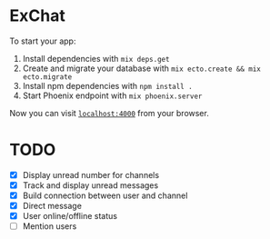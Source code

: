 # ExChat

To start your app:

  1. Install dependencies with `mix deps.get`
  2. Create and migrate your database with `mix ecto.create && mix ecto.migrate`
  3. Install npm dependencies with `npm install .`
  4. Start Phoenix endpoint with `mix phoenix.server`

Now you can visit [`localhost:4000`](http://localhost:4000) from your browser.

# TODO

- [x] Display unread number for channels
- [x] Track and display unread messages
- [x] Build connection between user and channel
- [x] Direct message
- [x] User online/offline status
- [ ] Mention users
